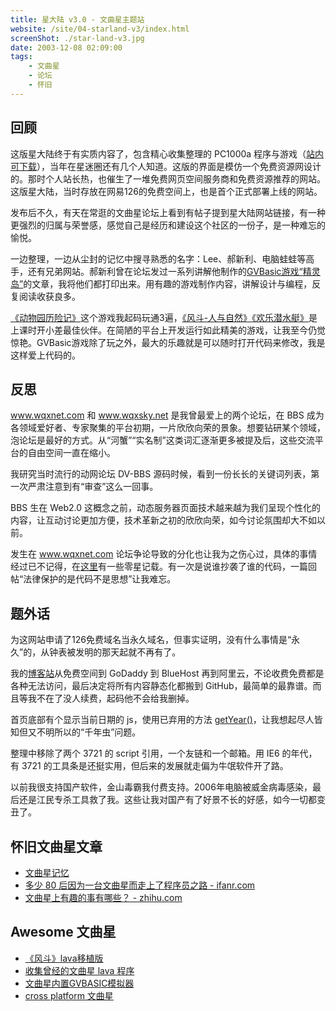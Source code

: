 ```yaml
---
title: 星大陆 v3.0 - 文曲星主题站
website: /site/04-starland-v3/index.html
screenShot: ./star-land-v3.jpg
date: 2003-12-08 02:09:00
tags:
    - 文曲星
    - 论坛
    - 怀旧
---
```


## 回顾
这版星大陆终于有实质内容了，包含精心收集整理的 PC1000a 程序与游戏（[站内可下载](/site/04-starland-v3/wqx/gvbtool/gvbtool.htm)），当年在星迷圈还有几个人知道。这版的界面是模仿一个免费资源网设计的。那时个人站长热，也催生了一堆免费网页空间服务商和免费资源推荐的网站。这版星大陆，当时存放在网易126的免费空间上，也是首个正式部署上线的网站。

发布后不久，有天在常逛的文曲星论坛上看到有帖子提到星大陆网站链接，有一种更强烈的归属与荣誉感，感觉自己是经历和建设这个社区的一份子，是一种难忘的愉悦。

一边整理，一边从尘封的记忆中搜寻熟悉的名字：Lee、郝新利、电脑蛙蛙等高手，还有兄弟网站。郝新利曾在论坛发过一系列讲解他制作的[GVBasic游戏“精灵岛”](/site/04-starland-v3/wqx/gvbgame/gvbgame.htm)的文章，我将他们都打印出来。用有趣的游戏制作内容，讲解设计与编程，反复阅读收获良多。

[《动物园历险记》](/site/04-starland-v3/wqx/gvbgame/soft/zoo-formal.htm)这个游戏我起码玩通3遍，[《风斗-人与自然》](/site/04-starland-v3/wqx/gvbgame/soft/winda.htm)[《欢乐潜水艇》](/site/04-starland-v3/wqx/gvbgame/soft/subp.htm)是上课时开小差最佳伙伴。在简陋的平台上开发运行如此精美的游戏，让我至今仍觉惊艳。GVBasic游戏除了玩之外，最大的乐趣就是可以随时打开代码来修改，我是这样爱上代码的。

## 反思
www.wqxnet.com 和 www.wqxsky.net 是我曾最爱上的两个论坛，在 BBS 成为各领域爱好者、专家聚集的平台初期，一片欣欣向荣的景象。想要钻研某个领域，泡论坛是最好的方式。从“河蟹”“实名制”这类词汇逐渐更多被提及后，这些交流平台的自由空间一直在缩小。

我研究当时流行的动网论坛 DV-BBS 源码时候，看到一份长长的关键词列表，第一次严肃注意到有“审查”这么一回事。

BBS 生在 Web2.0 这概念之前，动态服务器页面技术越来越为我们呈现个性化的内容，让互动讨论更加方便，技术革新之初的欣欣向荣，如今讨论氛围却大不如以前。

发生在 www.wqxnet.com 论坛争论导致的分化也让我为之伤心过，具体的事情经过已不记得，在[这里](http://wqx.lugede.cn/history.htm)有一些零星记载。有一次是说谁抄袭了谁的代码，一篇回帖“法律保护的是代码不是思想”让我难忘。

## 题外话
为这网站申请了126免费域名当永久域名，但事实证明，没有什么事情是“永久”的，从钟表被发明的那天起就不再有了。

我的[博客站](https://www.berlinchan.com)从免费空间到 GoDaddy 到 BlueHost 再到阿里云，不论收费免费都是各种无法访问，最后决定将所有内容静态化都搬到 GitHub，最简单的最靠谱。而且等我不在了没人续费，起码他不会给我删掉。

首页底部有个显示当前日期的 js，使用已弃用的方法 [getYear()](https://developer.mozilla.org/zh-CN/docs/Web/JavaScript/Reference/Global_Objects/Date/getYear)，让我想起尽人皆知但又不明所以的“千年虫”问题。

整理中移除了两个 3721 的 script 引用，一个友链和一个邮箱。用 IE6 的年代，有 3721 的工具条是还挺实用，但后来的发展就走偏为牛氓软件开了路。

以前我很支持国产软件，金山毒霸我付费支持。2006年电脑被威金病毒感染，最后还是江民专杀工具救了我。这些让我对国产有了好景不长的好感，如今一切都变丑了。

## 怀旧文曲星文章
- [文曲星记忆](http://wqx.lugede.cn/index.htm)
- [多少 80 后因为一台文曲星而走上了程序员之路 - ifanr.com](https://www.ifanr.com/1158241)
- [文曲星上有趣的事有哪些？ - zhihu.com](https://www.zhihu.com/question/23369076)

## Awesome 文曲星
- [《风斗》lava移植版](https://github.com/wangyu-/wind)
- [收集曾经的文曲星 lava 程序](https://github.com/sbhhbs/lava_collection)
- [文曲星内置GVBASIC模拟器](https://github.com/fancyblock/GVBASIC)
- [cross platform 文曲星](https://github.com/Wang-Yue/NC1020)
